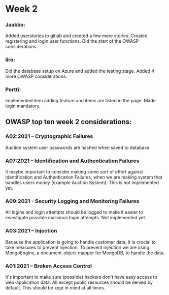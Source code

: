 # Week 2

### Jaakko:
Added userstories to gitlab and created a few more stories. Created registering and login user functions. Did the start of the OWASP considerations.

### Iiro:
Did the database setup on Azure and added the testing stage. Added 4 more OWASP considerations.

### Pertti:
Implemented item adding feature and items are listed in the page. Made login mandatory.

## OWASP top ten week 2 considerations:

### A02:2021 – Cryptographic Failures
Auction system user passwords are hashed when saved to database.

### A07:2021 – Identification and Authentication Failures
It maybe important to consider making some sort of effort against 
Identification and Authentication Failures, when we are making system that
handles users money (example Auction System). This is not implemented yet.

### A09:2021 - Security Logging and Monitoring Failures
All logins and login attempts should be logged to make it easier to investigate possible malicious login attempts. Not implemented yet.

### A03:2021 – Injection
Because the application is going to handle customer data, it is crucial to take measures to prevent injection. To prevent injection we are using MongoEngine, a document-object mapper for MongoDB, to handle the data.

### A01:2021 – Broken Access Control
It's important to make sure (possible) hackers don't have easy access to web-application data. All except public resources should be denied by default. This should be kept in mind at all times.